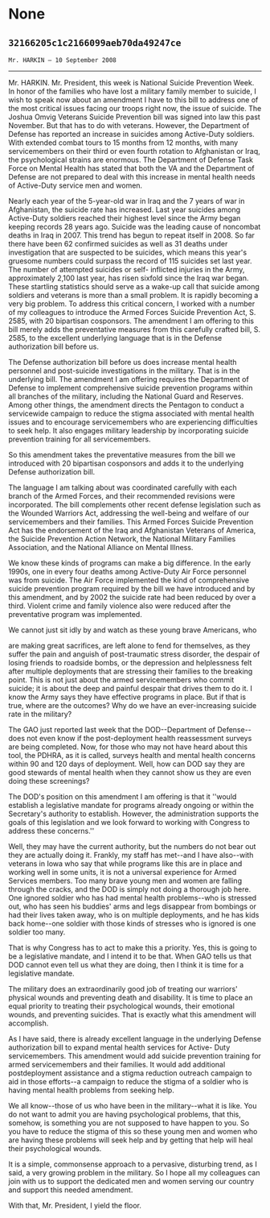 # None
## `32166205c1c2166099aeb70da49247ce`
`Mr. HARKIN — 10 September 2008`

---


Mr. HARKIN. Mr. President, this week is National Suicide Prevention 
Week. In honor of the families who have lost a military family member 
to suicide, I wish to speak now about an amendment I have to this bill 
to address one of the most critical issues facing our troops right now, 
the issue of suicide. The Joshua Omvig Veterans Suicide Prevention bill 
was signed into law this past November. But that has to do with 
veterans. However, the Department of Defense has reported an increase 
in suicides among Active-Duty soldiers. With extended combat tours to 
15 months from 12 months, with many servicemembers on their third or 
even fourth rotation to Afghanistan or Iraq, the psychological strains 
are enormous. The Department of Defense Task Force on Mental Health has 
stated that both the VA and the Department of Defense are not prepared 
to deal with this increase in mental health needs of Active-Duty 
service men and women.

Nearly each year of the 5-year-old war in Iraq and the 7 years of war 
in Afghanistan, the suicide rate has increased. Last year suicides 
among Active-Duty soldiers reached their highest level since the Army 
began keeping records 28 years ago. Suicide was the leading cause of 
noncombat deaths in Iraq in 2007. This trend has begun to repeat itself 
in 2008. So far there have been 62 confirmed suicides as well as 31 
deaths under investigation that are suspected to be suicides, which 
means this year's gruesome numbers could surpass the record of 115 
suicides set last year. The number of attempted suicides or self-
inflicted injuries in the Army, approximately 2,100 last year, has 
risen sixfold since the Iraq war began. These startling statistics 
should serve as a wake-up call that suicide among soldiers and veterans 
is more than a small problem. It is rapidly becoming a very big 
problem. To address this critical concern, I worked with a number of my 
colleagues to introduce the Armed Forces Suicide Prevention Act, S. 
2585, with 20 bipartisan cosponsors. The amendment I am offering to 
this bill merely adds the preventative measures from this carefully 
crafted bill, S. 2585, to the excellent underlying language that is in 
the Defense authorization bill before us.

The Defense authorization bill before us does increase mental health 
personnel and post-suicide investigations in the military. That is in 
the underlying bill. The amendment I am offering requires the 
Department of Defense to implement comprehensive suicide prevention 
programs within all branches of the military, including the National 
Guard and Reserves. Among other things, the amendment directs the 
Pentagon to conduct a servicewide campaign to reduce the stigma 
associated with mental health issues and to encourage servicemembers 
who are experiencing difficulties to seek help. It also engages 
military leadership by incorporating suicide prevention training for 
all servicemembers.


So this amendment takes the preventative measures from the bill we 
introduced with 20 bipartisan cosponsors and adds it to the underlying 
Defense authorization bill.

The language I am talking about was coordinated carefully with each 
branch of the Armed Forces, and their recommended revisions were 
incorporated. The bill complements other recent defense legislation 
such as the Wounded Warriors Act, addressing the well-being and welfare 
of our servicemembers and their families. This Armed Forces Suicide 
Prevention Act has the endorsement of the Iraq and Afghanistan Veterans 
of America, the Suicide Prevention Action Network, the National 
Military Families Association, and the National Alliance on Mental 
Illness.

We know these kinds of programs can make a big difference. In the 
early 1990s, one in every four deaths among Active-Duty Air Force 
personnel was from suicide. The Air Force implemented the kind of 
comprehensive suicide prevention program required by the bill we have 
introduced and by this amendment, and by 2002 the suicide rate had been 
reduced by over a third. Violent crime and family violence also were 
reduced after the preventative program was implemented.

We cannot just sit idly by and watch as these young brave Americans, 
who


are making great sacrifices, are left alone to fend for themselves, as 
they suffer the pain and anguish of post-traumatic stress disorder, the 
despair of losing friends to roadside bombs, or the depression and 
helplessness felt after multiple deployments that are stressing their 
families to the breaking point. This is not just about the armed 
servicemembers who commit suicide; it is about the deep and painful 
despair that drives them to do it. I know the Army says they have 
effective programs in place. But if that is true, where are the 
outcomes? Why do we have an ever-increasing suicide rate in the 
military?

The GAO just reported last week that the DOD--Department of Defense--
does not even know if the post-deployment health reassessment surveys 
are being completed. Now, for those who may not have heard about this 
tool, the PDHRA, as it is called, surveys health and mental health 
concerns within 90 and 120 days of deployment. Well, how can DOD say 
they are good stewards of mental health when they cannot show us they 
are even doing these screenings?

The DOD's position on this amendment I am offering is that it ''would 
establish a legislative mandate for programs already ongoing or within 
the Secretary's authority to establish. However, the administration 
supports the goals of this legislation and we look forward to working 
with Congress to address these concerns.''

Well, they may have the current authority, but the numbers do not 
bear out they are actually doing it. Frankly, my staff has met--and I 
have also--with veterans in Iowa who say that while programs like this 
are in place and working well in some units, it is not a universal 
experience for Armed Services members. Too many brave young men and 
women are falling through the cracks, and the DOD is simply not doing a 
thorough job here. One ignored soldier who has had mental health 
problems--who is stressed out, who has seen his buddies' arms and legs 
disappear from bombings or had their lives taken away, who is on 
multiple deployments, and he has kids back home--one soldier with those 
kinds of stresses who is ignored is one soldier too many.

That is why Congress has to act to make this a priority. Yes, this is 
going to be a legislative mandate, and I intend it to be that. When GAO 
tells us that DOD cannot even tell us what they are doing, then I think 
it is time for a legislative mandate.

The military does an extraordinarily good job of treating our 
warriors' physical wounds and preventing death and disability. It is 
time to place an equal priority to treating their psychological wounds, 
their emotional wounds, and preventing suicides. That is exactly what 
this amendment will accomplish.

As I have said, there is already excellent language in the underlying 
Defense authorization bill to expand mental health services for Active-
Duty servicemembers. This amendment would add suicide prevention 
training for armed servicemembers and their families. It would add 
additional postdeployment assistance and a stigma reduction outreach 
campaign to aid in those efforts--a campaign to reduce the stigma of a 
soldier who is having mental health problems from seeking help.

We all know--those of us who have been in the military--what it is 
like. You do not want to admit you are having psychological problems, 
that this, somehow, is something you are not supposed to have happen to 
you. So you have to reduce the stigma of this so these young men and 
women who are having these problems will seek help and by getting that 
help will heal their psychological wounds.

It is a simple, commonsense approach to a pervasive, disturbing 
trend, as I said, a very growing problem in the military. So I hope all 
my colleagues can join with us to support the dedicated men and women 
serving our country and support this needed amendment.

With that, Mr. President, I yield the floor.